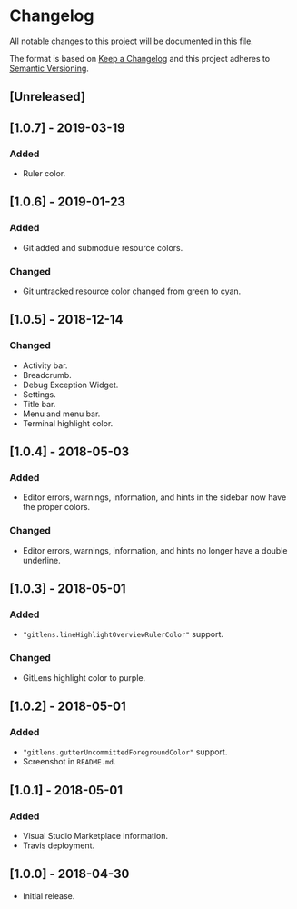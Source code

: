 # Changelog

All notable changes to this project will be documented in this file.

The format is based on [Keep a Changelog](http://keepachangelog.com/en/1.0.0/)
and this project adheres to [Semantic Versioning](http://semver.org/spec/v2.0.0.html).

## [Unreleased]

## [1.0.7] - 2019-03-19

### Added
- Ruler color.

## [1.0.6] - 2019-01-23

### Added
- Git added and submodule resource colors.

### Changed
- Git untracked resource color changed from green to cyan.

## [1.0.5] - 2018-12-14

### Changed

- Activity bar.
- Breadcrumb.
- Debug Exception Widget.
- Settings.
- Title bar.
- Menu and menu bar.
- Terminal highlight color.

## [1.0.4] - 2018-05-03

### Added
- Editor errors, warnings, information, and hints in the sidebar now have the proper colors.

### Changed
- Editor errors, warnings, information, and hints no longer have a double underline.

## [1.0.3] - 2018-05-01

### Added
- `"gitlens.lineHighlightOverviewRulerColor"` support.

### Changed
- GitLens highlight color to purple.

## [1.0.2] - 2018-05-01

### Added
- `"gitlens.gutterUncommittedForegroundColor"` support.
- Screenshot in `README.md`.

## [1.0.1] - 2018-05-01

### Added
- Visual Studio Marketplace information.
- Travis deployment.

## [1.0.0] - 2018-04-30

- Initial release.
